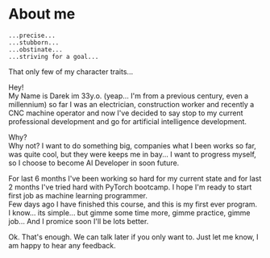# About me

    ...precise...
    ...stubborn...
    ...obstinate...
    ...striving for a goal...

That only few of my character traits...

Hey!<br/>
My Name is Darek im 33y.o. (yeap... I'm from a previous century, even a millennium)
so far I was an electrician, construction worker and recently a CNC machine operator and now I've decided to say stop to my current professional development and go for artificial intelligence development.

Why?<br/>
Why not? I want to do something big, companies what I been works so far, was quite cool, but they were keeps me in bay...
I want to progress myself, so I choose to become AI Developer in soon future.

For last 6 months I've been working so hard for my current state and for last 2 months I've tried hard with PyTorch bootcamp.
I hope I'm ready to start first job as machine learning programmer.<br/>
Few days ago I have finished this course, and this is my first ever program.<br/>
I know... its simple... but gimme some time more, gimme practice, gimme job... And I promice soon I'll be lots better.

Ok. That's enough. We can talk later if you only want to. Just let me know, I am happy to hear any feedback.